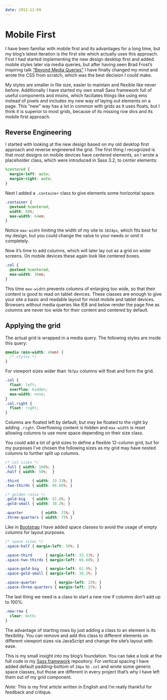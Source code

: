```yaml
---
date: 2012-12-09
---
```

# Mobile First

I have been familiar with mobile first and its advantages for a long time, but my blog’s latest iteration is the first site which actually uses this approach. First I had started implementing the new design desktop first and added mobile styles later via media queries, but after having seen Brad Frost’s inspiring talk [“Beyond Media Queries”](https://vimeo.com/55076713) I have finally changed my mind and wrote the <abbr>CSS</abbr> from scratch, which was the best decision I could make.

My styles are smaller in file size, easier to maintain and flexible like never before. Additionally I have started my own small Sass framework full of useful components and mixins, which faciliates things like using ems instead of pixels and includes my new way of laying out elements on a page. This “new” way has a lot in common with grids as it uses floats, but I think it is superior to most grids, because of its missing row divs and its mobile first approach.

## Reverse Engineering

I started with looking at the new design based on my old desktop first approach and reverse engineered the grid. The first thing I recognized is that most designs on mobile devices have centered elements, so I wrote a placeholder class, which were introduced in Sass 3.2, to center elements:

```scss
%centered {
  margin-left: auto;
  margin-right: auto;
}
```

Next I added a `.container` class to give elements some horizontal space.

```scss
.container {
  @extend %centered;
  width: 88%;
  max-width: 64em;
}
```

Notice `max-width` limiting the width of my site to `1024px`, which fits best for my design, but you could change the value to your needs or omit it completely.

Now it’s time to add columns, which will later lay out as a grid on wider screens. On mobile devices these again look like centered boxes.

```scss
.col {
  @extend %centered;
  max-width: 30em;
}
```

This time `max-width` prevents columns of enlarging too wide, so that their content is good to read on tablet devices. These classes are enough to give your site a basic and readable layout for most mobile and tablet devices. Browsers without media queries like <abbr>IE8</abbr> and below render the page fine as columns are never too wide for their content and centered by default.

## Applying the grid

The actual grid is wrapped in a media query. The following styles are inside this query:

```scss
@media (min-width: 48em) {
  /* styles */
}
```

For viewport sizes wider than `767px` columns will float and form the grid.

```scss
.col {
  float: left;
  overflow: hidden;
  max-width: none;
}
.col.right {
  float: right;
}
```

Columns are floated left by default, but may be floated to the right by adding `.right`. Overflowing content is hidden and `max-width` is reset allowing columns to use more space depending on their size class.

You could add a lot of grid sizes to define a flexible 12-column grid, but for my purposes I’ve chosen the following sizes as my grid may have nested columns to further split up columns.

```scss
/* col sizes */
.full { width: 100%; }
.half { width: 50%;  }

.third      { width: 33.33%; }
.two-thirds { width: 66.66%; }

/* golden ratio */
.gold-big   { width: 61.8%; }
.gold-small { width: 38.2%; }

.quarter        { width: 25%; }
.three-quarters { width: 75% }
```

Like in [Bootstrap](http://getbootstrap.com) I have added space classes to avoid the usage of empty columns for layout purposes.

```scss
/* space sizes */
.space-half { margin-left: 50%; }

.space-third      { margin-left: 33.33%; }
.space-two-thirds { margin-left: 66.66%; }

.space-gold-big   { margin-left: 61.8%; }
.space-gold-small { margin-left: 38.2%; }

.space-quarter        { margin-left: 25%; }
.space-three-quarters { margin-left: 25%; }
```

The last thing we need is a class to start a new row if columns don’t add up to 100%.

```scss
.new-row {
  clear: both;
}
```

The advantage of starting rows by just adding a class to an element is its flexibility. You can remove and add this class to different elements on different viewport sizes via JavaScript and change the site’s layout with ease.

This is my small insight into my blog’s foundation. You can take a look at the full code in my [Sass framework](https://github.com/maxhoffmann/sass-framework/blob/master/components/grid.scss) repository. For vertical spacing I have added default padding-bottom of `24px` to `.col` and wrote some generic space classes, but those are different in every project that’s why I have left them out of my grid component.

_Note:_ This is my first article written in English and I’m really thankful for feedback and critique.
